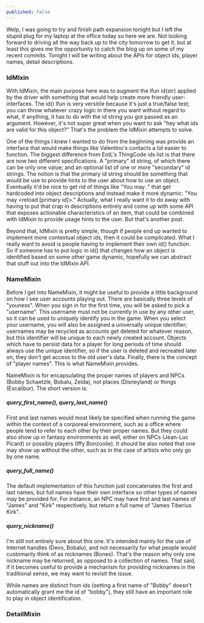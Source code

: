 ```yaml
---
published: false
---
```


Welp, I was going to try and finish path expansion tonight but I left the stupid plug for my laptop at the office today so here we are. Not looking forward to driving all the way back up to the city tomorrow to get it, but at least this gives me the opportunity to catch the blog up on some of my recent commits. Tonight I will be writing about the APIs for object ids, player names, detail descriptions.

### IdMIxin
With IdMixin, the main purpose here was to augment the lfun id(str) applied by the driver with something that would help create more friendly user-interfaces. The id() lfun is very versitile because it's just a true/false test; you can throw whatever crazy logic in there you want without regard to what, if anything, it has to do with the id string you got passed as an argument. However, it's not super great when you want to ask "hey what ids are valid for this object?" That's the problem the IdMixin attempts to solve.

One of the things I knew I wanted to do from the beginning was provide an interface that would make things like  Valentino's contacts a lot easier to function. The biggest difference from EotL's ThingCode ids list is that there are now two different specifications. A "primary" id string, of which there can be only one value; and an optional list of one or more "secondary" id strings. The notion is that the primary id string should be something that would be use to provide hints to the user about how to use an object. Eventually it'd be nice to get rid of things like "You may <reload gun>." that get hardcoded into object descriptions and instead make it more dynamic: "You may <reload [primary id]>." Actually, what I really want it to do away with having to put that crap in descriptions entirely and come up with some API that exposes actionable characteristics of an item, that could be combined with IdMixin to provide usage hints to the user. But that's another post.

Beyond that, IdMixin is pretty simple, though if people end up wanted to implement more contextual object ids, then it could be complicated. What I really want to avoid is people having to implement their own id() function. So if someone has to put logic in id() that changes how an object is identified based on some other game dynamic, hopefully we can abstract that stuff out into the IdMixin API.

### NameMixin
Before I get into NameMixin, it might be useful to provide a little background on how I see user accounts playing out. There are basically three levels of "youness". When you sign in for the first time, you will be asked to pick a "username". This username must not be currently in use by any other user, so it can be used to uniquely identify you in the game. When you select your username, you will also be assigned a universally unique identifier; usernames may be recycled as accounts get deleted for whatever reason, but this identifier will be unique to each newly created account. Objects which have to persist data for a player for long periods of time should always use the unique identifier, so if the user is deleted and recreated later on, they don't get access to the old user's data. Finally, there is the concept of "player names". This is what NameMixin provides.

NameMixin is for encapsulating the proper names of players and NPCs (Bobby Schaetzle, Bobalu, Zelda), not places (Disneyland) or things (Excalibur). The short version is:

##### query_first_name(), query_last_name() 
First and last names would most likely be specified when running the game within the context of a corporeal environment, such as a office where people tend to refer to each other by their proper names. But they could also show up in fantasy environments as well, either on NPCs (Jean-Luc Picard) or possibly players (Iffy Bonzoolie). It should be also noted that one may show up without the other, such as in the case of artists who only go by one name.

##### query_full_name()
The default implementation of this function just concatenates the first and last names, but full names have their own interface so other types of names may be provided for. For instance, an NPC may have first and last names of "James" and "Kirk" respectively, but return a full name of "James Tiberius Kirk".

##### query_nickname()
I'm still not entirely sure about this one. It's intended mainly for the use of Internet handles (Devo, Bobalu), and not necessarily for what people would customarily think of as nicknames (Bones). That's the reason why only one nickname may be returned, as opposed to a collection of names. That said, if it becomes useful to provide a mechanism for providing nicknames in the traditional sense, we may want to revisit the issue.

While names are distinct from ids (setting a first name of "Bobby" doesn't automatically grant me the id of "bobby"), they still have an important role to play in object identification. 

### DetailMixin
